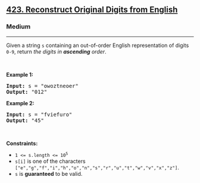 <h2><a href="https://leetcode.com/problems/reconstruct-original-digits-from-english/">423. Reconstruct Original Digits from English</a></h2><h3>Medium</h3><hr><div style="user-select: auto;"><p style="user-select: auto;">Given a string <code style="user-select: auto;">s</code> containing an out-of-order English representation of digits <code style="user-select: auto;">0-9</code>, return <em style="user-select: auto;">the digits in <strong style="user-select: auto;">ascending</strong> order</em>.</p>

<p style="user-select: auto;">&nbsp;</p>
<p style="user-select: auto;"><strong style="user-select: auto;">Example 1:</strong></p>
<pre style="user-select: auto;"><strong style="user-select: auto;">Input:</strong> s = "owoztneoer"
<strong style="user-select: auto;">Output:</strong> "012"
</pre><p style="user-select: auto;"><strong style="user-select: auto;">Example 2:</strong></p>
<pre style="user-select: auto;"><strong style="user-select: auto;">Input:</strong> s = "fviefuro"
<strong style="user-select: auto;">Output:</strong> "45"
</pre>
<p style="user-select: auto;">&nbsp;</p>
<p style="user-select: auto;"><strong style="user-select: auto;">Constraints:</strong></p>

<ul style="user-select: auto;">
	<li style="user-select: auto;"><code style="user-select: auto;">1 &lt;= s.length &lt;= 10<sup style="user-select: auto;">5</sup></code></li>
	<li style="user-select: auto;"><code style="user-select: auto;">s[i]</code> is one of the characters <code style="user-select: auto;">["e","g","f","i","h","o","n","s","r","u","t","w","v","x","z"]</code>.</li>
	<li style="user-select: auto;"><code style="user-select: auto;">s</code> is <strong style="user-select: auto;">guaranteed</strong> to be valid.</li>
</ul>
</div>